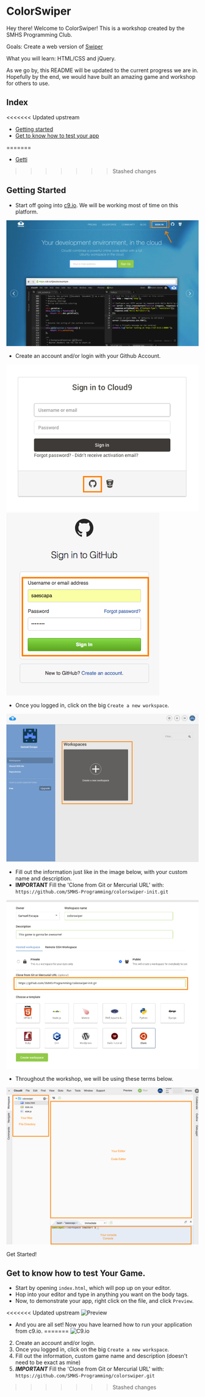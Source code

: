 # ColorSwiper

Hey there! Welcome to ColorSwiper! This is a workshop created by the SMHS Programming Club.

Goals: Create a web version of [Swiper](https://github.com/hackclub/hackclub/blob/master/workshops/swiper/README.md)

What you will learn: HTML/CSS and jQuery.

As we go by, this README will be updated to the current progress we are in. Hopefully by the end, we would have built an amazing game and workshop for others to use.

## Index

<<<<<<< Updated upstream
- [Getting started](#getting-started)
- [Get to know how to test your app](#get-to-know-how-to-test-your-game)
<!-- - [Structuring your game](#structuring-your-game) -->
=======
- [Getti]("#getting-started")
>>>>>>> Stashed changes

## Getting Started

- Start off going into [c9.io](https://c9.io). We will be working most of time on this platform.

![C9.io and Sign in](readme_images/getting-started/01.png)

- Create an account and/or login with your Github Account.

![Sign in into Github](readme_images/getting-started/02.png)
![Sign In](readme_images/getting-started/03.png)

- Once you logged in, click on the big ```Create a new workspace```.

![Create workspace](readme_images/getting-started/04.png)

- Fill out the information just like in the image below, with your custom name and description.
- **IMPORTANT** Fill the 'Clone from Git or Mercurial URL' with: ```https://github.com/SMHS-Programming/colorswiper-init.git```

![Create workspace](readme_images/getting-started/05.png)

- Throughout the workshop, we will be using these terms below.

![Name](readme_images/getting-started/06.png)

Get Started!

## Get to know how to test Your Game.

- Start by opening ```index.html```, which will pop up on your editor.
- Hop into your editor and type in anything you want on the body tags.
- Now, to demonstrate your app, right click on the file, and click ```Preview```.

<<<<<<< Updated upstream
![Preview](https://github.com/hackclub/hackclub/raw/master/workshops/cloud9/img/preview.gif)

- And you are all set! Now you have learned how to run your application from c9.io.
=======
![C9.io]("http://i.imgur.com/mJ6aHaF.png")

2. Create an account and/or login.
3. Once you logged in, click on the big ```Create a new workspace```.
4. Fill out the information, custom game name and description (doesn't need to be exact as mine)
5. ***IMPORTANT*** Fill the 'Clone from Git or Mercurial URL' with: ```https://github.com/SMHS-Programming/colorswiper.git```
>>>>>>> Stashed changes

<!-- ## Stucturing your game

- Our game constitutes of 3 main parts.
- Title of the Gam -->
